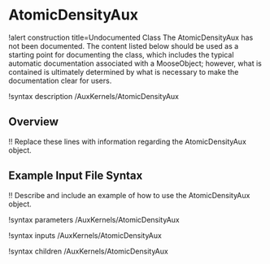 # AtomicDensityAux

!alert construction title=Undocumented Class
The AtomicDensityAux has not been documented. The content listed below should be used as a starting point for
documenting the class, which includes the typical automatic documentation associated with a
MooseObject; however, what is contained is ultimately determined by what is necessary to make the
documentation clear for users.

!syntax description /AuxKernels/AtomicDensityAux

## Overview

!! Replace these lines with information regarding the AtomicDensityAux object.

## Example Input File Syntax

!! Describe and include an example of how to use the AtomicDensityAux object.

!syntax parameters /AuxKernels/AtomicDensityAux

!syntax inputs /AuxKernels/AtomicDensityAux

!syntax children /AuxKernels/AtomicDensityAux

